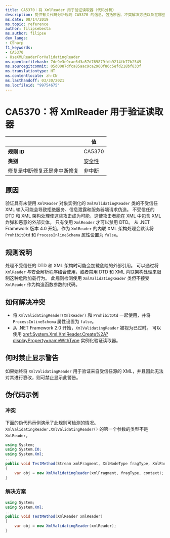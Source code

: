 ```yaml
---
title: CA5370：将 XmlReader 用于验证读取器（代码分析）
description: 提供有关代码分析规则 CA5370 的信息，包括原因、冲突解决方法以及在哪些情况下可禁止显示此规则的警告。
ms.date: 08/14/2019
ms.topic: reference
author: filipsebesta
ms.author: filipse
dev_langs:
- CSharp
f1_keywords:
- CA5370
- UseXMLReaderForValidatingReader
ms.openlocfilehash: 7de9e3e9cae6d3a57d769879fdb9214fb77b2549
ms.sourcegitcommit: 05d0087dfca85aac9ca2960f86c5efd218bf833f
ms.translationtype: HT
ms.contentlocale: zh-CN
ms.lasthandoff: 03/30/2021
ms.locfileid: "99754675"
---
```

# <a name="ca5370-use-xmlreader-for-validating-reader"></a>CA5370：将 XmlReader 用于验证读取器

| | 值 |
|-|-|
| **规则 ID** |CA5370|
| **类别** |[安全性](security-warnings.md)|
| 修复是中断修复还是非中断修复 |非中断|

## <a name="cause"></a>原因

验证具有未使用 `XmlReader` 对象实例化的 `XmlValidatingReader` 类的不受信任 XML 输入可能会导致拒绝服务、信息泄露和服务器端请求伪造。 不受信任的 DTD 和 XML 架构处理使这些攻击成为可能，这使攻击者能在 XML 中包含 XML 炸弹和恶意的外部实体。 只有使用 `XmlReader` 才可以禁用 DTD。 从 .NET Framework 版本 4.0 开始，作为 `XmlReader` 的内联 XML 架构处理会默认将 `ProhibitDtd` 和 `ProcessInlineSchema` 属性设置为 `false`。

## <a name="rule-description"></a>规则说明

处理不受信任的 DTD 和 XML 架构时可能会加载危险的外部引用。 可以通过将 `XmlReader` 与安全解析程序结合使用，或者禁用 DTD 和 XML 内联架构处理来限制这种危险加载行为。 此规则检测使用 `XmlValidatingReader` 类但不接受 `XmlReader` 作为构造函数参数的代码。

## <a name="how-to-fix-violations"></a>如何解决冲突

- 将 `XmlValidatingReader(XmlReader)` 和 `ProhibitDtd` 一起使用，并将 `ProcessInlineSchema` 属性设置为 `false`。
- 从 .NET Framework 2.0 开始，`XmlValidatingReader` 被视为已过时。 可以使用 <xref:System.Xml.XmlReader.Create%2A?displayProperty=nameWithType> 实例化验证读取器。

## <a name="when-to-suppress-warnings"></a>何时禁止显示警告

如果始终将 `XmlValidatingReader` 用于验证来自受信任源的 XML，并且因此无法对其进行篡改，则可禁止显示此警告。

## <a name="pseudo-code-examples"></a>伪代码示例

### <a name="violation"></a>冲突

下面的伪代码示例演示了此规则可检测的情况。
`XmlValidatingReader.XmlValidatingReader()` 的第一个参数的类型不是 `XmlReader`。

```csharp
using System;
using System.IO;
using System.Xml;
...
public void TestMethod(Stream xmlFragment, XmlNodeType fragType, XmlParserContext context)
{
    var obj = new XmlValidatingReader(xmlFragment, fragType, context);
}
```

### <a name="solution"></a>解决方案

```csharp
using System;
using System.Xml;
...
public void TestMethod(XmlReader xmlReader)
{
    var obj = new XmlValidatingReader(xmlReader);
}
```
